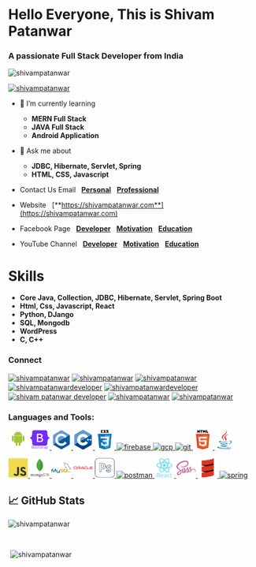 # Hello Everyone, This is Shivam Patanwar
### A passionate Full Stack Developer from India

<img src="https://komarev.com/ghpvc/?username=shivampatanwar&label=Profile%20views&color=0e75b6&style=flat" alt="shivampatanwar" />


<a href="https://twitter.com/shivampatanwar" target="blank"><img src="https://img.shields.io/twitter/follow/shivampatanwar?logo=twitter&style=for-the-badge" alt="shivampatanwar"/></a> 

- 🌱 I’m currently learning
    * **MERN Full Stack**
    * **JAVA Full Stack**
    * **Android Application**
 
- 💬 Ask me about
    - **JDBC, Hibernate, Servlet, Spring**
    - **HTML, CSS, Javascript**


    
 
- Contact Us Email &nbsp; [**Personal**](mailto:shivampatanwar@gmail.com) &nbsp; [**Professional**](mailto:contact@shivampatanwar.com)

- Website &nbsp; [**https://shivampatanwar.com**](https://shivampatanwar.com)


- Facebook Page &nbsp; [**Developer**](https://fb.com/@shivampatanwardeveloper) &nbsp; [**Motivation**](https://fb.com/@shivampatanwarmotivation) &nbsp; [**Education**](https://fb.com/@shivampatanwareducation)


- YouTube Channel &nbsp; [**Developer**](https://youtube.com/@shivampatanwardeveloper) &nbsp; [**Motivation**](https://youtube.com/@shivampatanwarmotivation) &nbsp; [**Education**](https://youtube.com/@shivampatanwareducation)


# Skills 
- **Core Java, Collection, JDBC, Hibernate, Servlet, Spring Boot**
- **Html, Css, Javascript, React**
- **Python, DJango**
- **SQL, Mongodb**
- **WordPress**
- **C, C++**

<h3 align="left">Connect</h3>
<p align="left">
<a href="https://twitter.com/shivampatanwar" target="blank"><img align="center" src="https://raw.githubusercontent.com/rahuldkjain/github-profile-readme-generator/master/src/images/icons/Social/twitter.svg" alt="shivampatanwar" height="30" width="40" /></a>
<a href="https://linkedin.com/in/shivampatanwar" target="blank"><img align="center" src="https://raw.githubusercontent.com/rahuldkjain/github-profile-readme-generator/master/src/images/icons/Social/linked-in-alt.svg" alt="shivampatanwar" height="30" width="40" /></a>
<a href="https://stackoverflow.com/users/shivampatanwar" target="blank"><img align="center" src="https://raw.githubusercontent.com/rahuldkjain/github-profile-readme-generator/master/src/images/icons/Social/stack-overflow.svg" alt="shivampatanwar" height="30" width="40" /></a>
<a href="https://fb.com/shivampatanwardeveloper" target="blank"><img align="center" src="https://raw.githubusercontent.com/rahuldkjain/github-profile-readme-generator/master/src/images/icons/Social/facebook.svg" alt="shivampatanwardeveloper" height="30" width="40" /></a>
<a href="https://instagram.com/shivampatanwardeveloper" target="blank"><img align="center" src="https://raw.githubusercontent.com/rahuldkjain/github-profile-readme-generator/master/src/images/icons/Social/instagram.svg" alt="shivampatanwardeveloper" height="30" width="40" /></a>
<a href="https://youtube.com/@shivampatanwardeveloper" target="blank"><img align="center" src="https://raw.githubusercontent.com/rahuldkjain/github-profile-readme-generator/master/src/images/icons/Social/youtube.svg" alt="shivam patanwar developer" height="30" width="40" /></a>
<a href="https://www.hackerrank.com/shivampatanwar" target="blank"><img align="center" src="https://raw.githubusercontent.com/rahuldkjain/github-profile-readme-generator/master/src/images/icons/Social/hackerrank.svg" alt="shivampatanwar" height="30" width="40" /></a>
<a href="https://www.hackerearth.com/shivampatanwar" target="blank"><img align="center" src="https://raw.githubusercontent.com/rahuldkjain/github-profile-readme-generator/master/src/images/icons/Social/hackerearth.svg" alt="shivampatanwar" height="30" width="40" /></a>
</p>

<h3 align="left">Languages and Tools:</h3>
<p align="left">
<a style="text-decoration:none" href="https://developer.android.com" target="_blank" rel="noreferrer"> <img src="https://raw.githubusercontent.com/devicons/devicon/master/icons/android/android-original-wordmark.svg" alt="android" width="40" height="40"/> </a> <a href="https://getbootstrap.com" target="_blank" rel="noreferrer"> <img src="https://raw.githubusercontent.com/devicons/devicon/master/icons/bootstrap/bootstrap-plain-wordmark.svg" alt="bootstrap" width="40" height="40"/> </a> <a href="https://www.cprogramming.com/" target="_blank" rel="noreferrer"> <img src="https://raw.githubusercontent.com/devicons/devicon/master/icons/c/c-original.svg" alt="c" width="40" height="40"/> </a> <a href="https://www.w3schools.com/cpp/" target="_blank" rel="noreferrer"> <img src="https://raw.githubusercontent.com/devicons/devicon/master/icons/cplusplus/cplusplus-original.svg" alt="cplusplus" width="40" height="40"/> </a> <a href="https://www.w3schools.com/css/" target="_blank" rel="noreferrer"> <img src="https://raw.githubusercontent.com/devicons/devicon/master/icons/css3/css3-original-wordmark.svg" alt="css3" width="40" height="40"/> </a> <a href="https://firebase.google.com/" target="_blank" rel="noreferrer"> <img src="https://www.vectorlogo.zone/logos/firebase/firebase-icon.svg" alt="firebase" width="40" height="40"/> </a> <a href="https://cloud.google.com" target="_blank" rel="noreferrer"> <img src="https://www.vectorlogo.zone/logos/google_cloud/google_cloud-icon.svg" alt="gcp" width="40" height="40"/> </a> <a href="https://git-scm.com/" target="_blank" rel="noreferrer"> <img src="https://www.vectorlogo.zone/logos/git-scm/git-scm-icon.svg" alt="git" width="40" height="40"/> </a> <a href="https://www.w3.org/html/" target="_blank" rel="noreferrer"> <img src="https://raw.githubusercontent.com/devicons/devicon/master/icons/html5/html5-original-wordmark.svg" alt="html5" width="40" height="40"/> </a> <a href="https://www.java.com" target="_blank" rel="noreferrer"> <img src="https://raw.githubusercontent.com/devicons/devicon/master/icons/java/java-original.svg" alt="java" width="40" height="40"/> </a>
   
   <a href="https://developer.mozilla.org/en-US/docs/Web/JavaScript" target="_blank" rel="noreferrer"> <img src="https://raw.githubusercontent.com/devicons/devicon/master/icons/javascript/javascript-original.svg" alt="javascript" width="40" height="40"/> </a> <a href="https://www.mongodb.com/" target="_blank" rel="noreferrer"> <img src="https://raw.githubusercontent.com/devicons/devicon/master/icons/mongodb/mongodb-original-wordmark.svg" alt="mongodb" width="40" height="40"/> </a> <a href="https://www.mysql.com/" target="_blank" rel="noreferrer"> <img src="https://raw.githubusercontent.com/devicons/devicon/master/icons/mysql/mysql-original-wordmark.svg" alt="mysql" width="40" height="40"/> </a> <a href="https://www.oracle.com/" target="_blank" rel="noreferrer"> <img src="https://raw.githubusercontent.com/devicons/devicon/master/icons/oracle/oracle-original.svg" alt="oracle" width="40" height="40"/> </a> <a href="https://www.photoshop.com/en" target="_blank" rel="noreferrer"> <img src="https://raw.githubusercontent.com/devicons/devicon/master/icons/photoshop/photoshop-line.svg" alt="photoshop" width="40" height="40"/> </a> <a href="https://postman.com" target="_blank" rel="noreferrer"> <img src="https://www.vectorlogo.zone/logos/getpostman/getpostman-icon.svg" alt="postman" width="40" height="40"/> </a> <a href="https://reactjs.org/" target="_blank" rel="noreferrer"> <img src="https://raw.githubusercontent.com/devicons/devicon/master/icons/react/react-original-wordmark.svg" alt="react" width="40" height="40"/> </a> <a href="https://sass-lang.com" target="_blank" rel="noreferrer"> <img src="https://raw.githubusercontent.com/devicons/devicon/master/icons/sass/sass-original.svg" alt="sass" width="40" height="40"/> </a> <a href="https://www.scala-lang.org" target="_blank" rel="noreferrer"> <img src="https://raw.githubusercontent.com/devicons/devicon/master/icons/scala/scala-original.svg" alt="scala" width="40" height="40"/> </a> <a href="https://spring.io/" target="_blank" rel="noreferrer"> <img src="https://www.vectorlogo.zone/logos/springio/springio-icon.svg" alt="spring" width="40" height="40"/> </a> <br/> <p/>



## 📈 GitHub Stats
<p><img src="https://github-readme-stats.vercel.app/api/top-langs?username=shivampatanwar&show_icons=true&locale=en&layout=compact" alt="shivampatanwar" /></p> <br/>

<p>&nbsp;<img src="https://github-readme-stats.vercel.app/api?username=shivampatanwar&show_icons=true&locale=en" alt="shivampatanwar" /></p>


